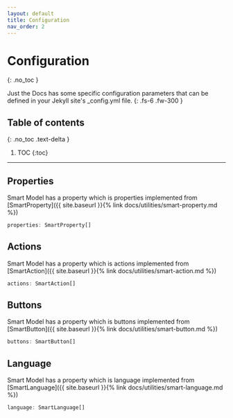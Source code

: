 ```yaml
---
layout: default
title: Configuration
nav_order: 2
---
```


# Configuration
{: .no_toc }


Just the Docs has some specific configuration parameters that can be defined in your Jekyll site's _config.yml file.
{: .fs-6 .fw-300 }

## Table of contents
{: .no_toc .text-delta }

1. TOC
{:toc}

---

## Properties

Smart Model has a property which is properties implemented from [SmartProperty]({{ site.baseurl }}{% link docs/utilities/smart-property.md %})

```javascript
properties: SmartProperty[]
```

## Actions

Smart Model has a property which is actions implemented from [SmartAction]({{ site.baseurl }}{% link docs/utilities/smart-action.md %})

```javascript
actions: SmartAction[]
```

## Buttons

Smart Model has a property which is buttons implemented from [SmartButton]({{ site.baseurl }}{% link docs/utilities/smart-button.md %})

```javascript
buttons: SmartButton[]
```

## Language

Smart Model has a property which is language implemented from [SmartLanguage]({{ site.baseurl }}{% link docs/utilities/smart-language.md %})

```javascript
language: SmartLanguage[]